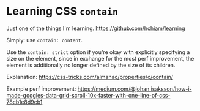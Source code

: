 # Learning CSS `contain`

Just one of the things I'm learning. <https://github.com/hchiam/learning>

Simply: use `contain: content`.

Use the `contain: strict` option if you're okay with explicitly specifying a size on the element, since in exchange for the most perf improvement, the element is additionally no longer defined by the size of its children.

Explanation: https://css-tricks.com/almanac/properties/c/contain/ 


Example perf improvement: https://medium.com/@johan.isaksson/how-i-made-googles-data-grid-scroll-10x-faster-with-one-line-of-css-78cb1e8d9cb1 